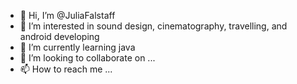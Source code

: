 - 👋 Hi, I’m @JuliaFalstaff
- 👀 I’m interested in sound design, cinematography, travelling, and android developing
- 🌱 I’m currently learning java
- 💞️ I’m looking to collaborate on ...
- 📫 How to reach me ...

<!---
JuliaFalstaff/JuliaFalstaff is a ✨ special ✨ repository because its `README.md` (this file) appears on your GitHub profile.
You can click the Preview link to take a look at your changes.
--->
